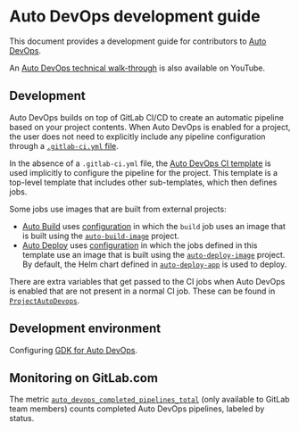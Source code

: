# Auto DevOps development guide

This document provides a development guide for contributors to
[Auto DevOps](../topics/autodevops/index.md).

<i class="fa fa-youtube-play youtube" aria-hidden="true"></i>
An [Auto DevOps technical walk-through](https://youtu.be/G7RTLeToz9E)
is also available on YouTube.

## Development

Auto DevOps builds on top of GitLab CI/CD to create an automatic pipeline
based on your project contents. When Auto DevOps is enabled for a
project, the user does not need to explicitly include any pipeline configuration
through a [`.gitlab-ci.yml` file](../ci/yaml/README.md).

In the absence of a `.gitlab-ci.yml` file, the [Auto DevOps CI
template](https://gitlab.com/gitlab-org/gitlab/blob/master/lib/gitlab/ci/templates/Auto-DevOps.gitlab-ci.yml)
is used implicitly to configure the pipeline for the project. This
template is a top-level template that includes other sub-templates,
which then defines jobs.

Some jobs use images that are built from external projects:

- [Auto Build](../topics/autodevops/stages.md#auto-build) uses
  [configuration](https://gitlab.com/gitlab-org/gitlab/blob/master/lib/gitlab/ci/templates/Jobs/Build.gitlab-ci.yml)
  in which the `build` job uses an image that is built using the
  [`auto-build-image`](https://gitlab.com/gitlab-org/cluster-integration/auto-build-image)
  project.
- [Auto Deploy](../topics/autodevops/stages.md#auto-deploy) uses
  [configuration](https://gitlab.com/gitlab-org/gitlab/blob/master/lib/gitlab/ci/templates/Jobs/Deploy.gitlab-ci.yml)
  in which the jobs defined in this template use an image that is built using the
  [`auto-deploy-image`](https://gitlab.com/gitlab-org/cluster-integration/auto-deploy-image)
  project. By default, the Helm chart defined in
  [`auto-deploy-app`](https://gitlab.com/gitlab-org/charts/auto-deploy-app)
  is used to deploy.

There are extra variables that get passed to the CI jobs when Auto
DevOps is enabled that are not present in a normal CI job. These can be
found in
[`ProjectAutoDevops`](https://gitlab.com/gitlab-org/gitlab/blob/bf69484afa94e091c3e1383945f60dbe4e8681af/app/models/project_auto_devops.rb).

## Development environment

Configuring [GDK for Auto
DevOps](https://gitlab.com/gitlab-org/gitlab-development-kit/blob/master/doc/howto/auto_devops.md).

## Monitoring on GitLab.com

The metric
[`auto_devops_completed_pipelines_total`](https://thanos-query.ops.gitlab.net/graph?g0.range_input=72h&g0.max_source_resolution=0s&g0.expr=sum(increase(auto_devops_pipelines_completed_total%7Benvironment%3D%22gprd%22%7D%5B60m%5D))%20by%20(status)&g0.tab=0)
(only available to GitLab team members) counts completed Auto DevOps
pipelines, labeled by status.
